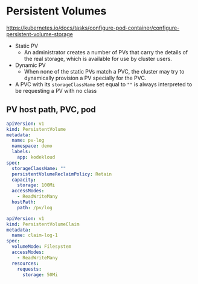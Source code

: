 # Persistent Volumes

https://kubernetes.io/docs/tasks/configure-pod-container/configure-persistent-volume-storage

* Static PV
  * An administrator creates a number of PVs that carry the details of the real storage, which is available for use by cluster users.
* Dynamic PV
  * When none of the static PVs match a PVC, the cluster may try to dynamically provision a PV specially for the PVC.
* A PVC with its `storageClassName` set equal to `""` is always interpreted to be requesting a PV with no class

## PV host path, PVC, pod

```yaml
apiVersion: v1
kind: PersistentVolume
metadata:
  name: pv-log
  namespace: demo
  labels:
    app: kodekloud
spec:
  storageClassName: ""
  persistentVolumeReclaimPolicy: Retain
  capacity:
    storage: 100Mi
  accessModes:
    - ReadWriteMany
  hostPath:
    path: /pv/log
```

```yaml
apiVersion: v1
kind: PersistentVolumeClaim
metadata:
  name: claim-log-1
spec:
  volumeMode: Filesystem
  accessModes:
    - ReadWriteMany
  resources:
    requests:
      storage: 50Mi
```

```yaml

```
